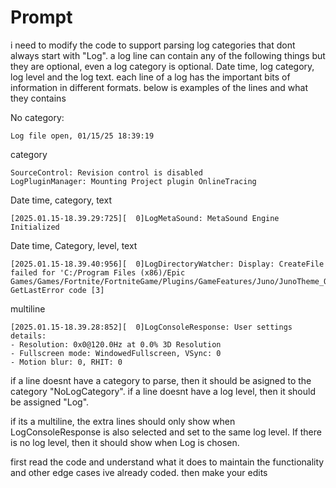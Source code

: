 # Prompt

i need to modify the code to support parsing log categories that dont always start with "Log". a log line can contain any of the following things but they are optional, even a log category is optional.
Date time, log category, log level and the log text.
each line of a log has the important bits of information in different formats. below is examples of the lines and what they contains

No category:

```
Log file open, 01/15/25 18:39:19
```

category

```
SourceControl: Revision control is disabled
LogPluginManager: Mounting Project plugin OnlineTracing
```

Date time, category, text

```
[2025.01.15-18.39.29:725][  0]LogMetaSound: MetaSound Engine Initialized
```

Date time, Category, level, text

```
[2025.01.15-18.39.40:956][  0]LogDirectoryWatcher: Display: CreateFile failed for 'C:/Program Files (x86)/Epic Games/Games/Fortnite/FortniteGame/Plugins/GameFeatures/Juno/JunoTheme_OsirisSurvivor_LonelyLodge/Content/Localization'. GetLastError code [3]
```

multiline

```
[2025.01.15-18.39.28:852][  0]LogConsoleResponse: User settings details:
- Resolution: 0x0@120.0Hz at 0.0% 3D Resolution
- Fullscreen mode: WindowedFullscreen, VSync: 0
- Motion blur: 0, RHIT: 0
```

if a line doesnt have a category to parse, then it should be asigned to the category "NoLogCategory". if a line doesnt have a log level, then it should be assigned "Log".

if its a multiline, the extra lines should only show when LogConsoleResponse is also selected and set to the same log level. If there is no log level, then it should show when Log is chosen.

first read the code and understand what it does to maintain the functionality and other edge cases ive already coded. then make your edits
